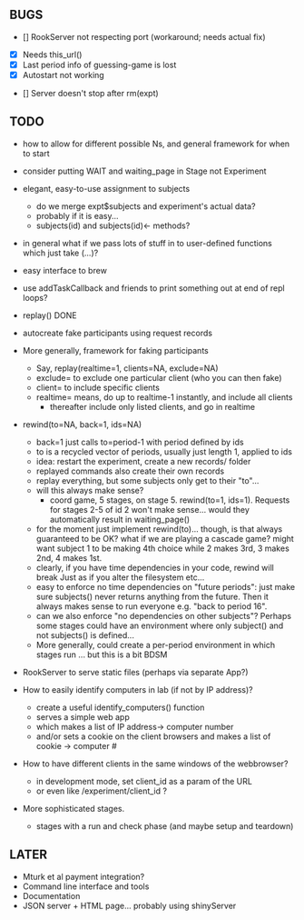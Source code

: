 BUGS
----

- [] RookServer not respecting port (workaround; needs actual fix)
- [x] Needs this_url()
- [x] Last period info of guessing-game is lost
- [x] Autostart not working
- [] Server doesn't stop after rm(expt)

TODO
----

* how to allow for different possible Ns, and general framework for when to start
* consider putting WAIT and waiting_page in Stage not Experiment
* elegant, easy-to-use assignment to subjects
  - do we merge expt$subjects and experiment's actual data?
  - probably if it is easy...
  - subjects(id) and subjects(id)<- methods?
* in general what if we pass lots of stuff in to user-defined functions
  which just take (...)?

* easy interface to brew

* use addTaskCallback and friends to print something out at end of repl loops?

* replay() DONE
* autocreate fake participants using request records
* More generally, framework for faking participants
  - Say, replay(realtime=1, clients=NA, exclude=NA) 
  - exclude= to exclude one particular client (who you can then fake)
  - client= to include specific clients
  - realtime= means, do up to realtime-1 instantly, and include all clients
    - thereafter include only listed clients, and go in realtime

* rewind(to=NA, back=1, ids=NA)
  - back=1 just calls to=period-1 with period defined by ids
  - to is a recycled vector of periods, usually just length 1, applied to ids
  - idea: restart the experiment, create a new records/ folder
  - replayed commands also create their own records
  - replay everything, but some subjects only get to their "to"...
  - will this always make sense?
    - coord game, 5 stages, on stage 5. rewind(to=1, ids=1). 
      Requests for stages 2-5 of id 2 won't make sense... would they automatically
      result in waiting_page()
  - for the moment just implement rewind(to)... 
    though, is that always guaranteed to be OK? what if we are playing a cascade
    game? might want subject 1 to be making 4th choice while 2 makes 3rd, 3 makes
    2nd, 4 makes 1st. 
  - clearly, if you have time dependencies in your code, rewind will break
    Just as if you alter the filesystem etc...
  - easy to enforce no time dependencies on "future periods": just make sure
    subjects() never returns anything from the future. Then it always makes
    sense to run everyone e.g. "back to period 16".
  - can we also enforce "no dependencies on other subjects"? 
    Perhaps some stages could have an environment where only subject()
    and not subjects() is defined... 
  - More generally, could create a per-period environment in which stages run
    ... but this is a bit BDSM

* RookServer to serve static files (perhaps via separate App?)

* How to easily identify computers in lab (if not by IP address)?
  - create a useful identify_computers() function 
  - serves a simple web app
  - which makes a list of IP address-> computer number
  - and/or sets a cookie on the client browsers and makes a list of cookie -> computer #

* How to have different clients in the same windows of the webbrowser?
  - in development mode, set client_id as a param of the URL 
  - or even like /experiment/client_id ?

* More sophisticated stages.
  - stages with a run and check phase (and maybe setup and teardown)

LATER
-----

* Mturk et al payment integration?
* Command line interface and tools
* Documentation
* JSON server + HTML page... probably using shinyServer

